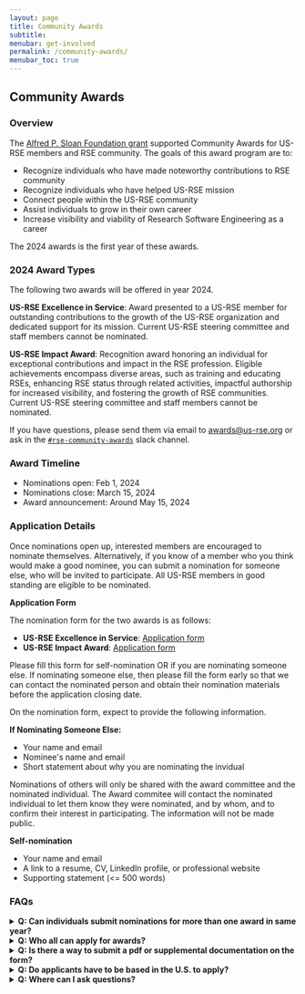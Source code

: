 ```yaml
---
layout: page
title: Community Awards
subtitle:
menubar: get-involved
permalink: /community-awards/
menubar_toc: true
---
```


## Community Awards

### Overview

The [Alfred P. Sloan Foundation grant](https://us-rse.org/2023-04-27-sloan-grant-initiatives/)
supported Community Awards for US-RSE members and RSE community. The goals of this award program are to:

- Recognize individuals who have made noteworthy contributions to RSE community
- Recognize individuals who have helped US-RSE mission
- Connect people within the US-RSE community
- Assist individuals to grow in their own career
- Increase visibility and viability of Research Software Engineering as a career

The 2024 awards is the first year of these awards. 

### 2024 Award Types

The following two awards will be offered in year 2024.

**US-RSE Excellence in Service**: 
Award presented to a US-RSE member for outstanding contributions to the growth of the US-RSE organization and dedicated support for its mission. Current US-RSE steering committee and staff members cannot be nominated.

**US-RSE Impact Award**: 
Recognition award honoring an individual for exceptional contributions and impact in the RSE profession. Eligible achievements encompass diverse areas, such as training and educating RSEs, enhancing RSE status through related activities, impactful authorship for increased visibility, and fostering the growth of RSE communities.  Current US-RSE steering committee and staff members cannot be nominated.

If you have questions, please send them via email to [awards@us-rse.org](mailto:awards@us-rse.org)
or ask in the [`#rse-community-awards`](https://usrse.slack.com/archives/C061FLX5J57) slack channel.


### Award Timeline
* Nominations open: Feb 1, 2024
* Nominations close: March 15, 2024
* Award announcement:  Around May 15, 2024 


### Application Details

Once nominations open up, interested members are encouraged to nominate themselves.
Alternatively, if you know of a member who you think would make a good nominee, you can submit a nomination 
for someone else, who will be invited to participate.  All US-RSE members in good standing are eligible to be nominated.

**Application  Form**

The nomination form for the two awards is as follows:
* **US-RSE Excellence in Service**: [Application form](https://docs.google.com/forms/d/e/1FAIpQLSfMBJR5VoQyg15XJRvFwigmUwt31g9QL7JJ3pXWU7GtBPXF8Q/viewform)
* **US-RSE Impact Award**:  [Application form](https://docs.google.com/forms/d/e/1FAIpQLSfun2ePaHiXEt4CnceCBiB4TBI5ORlC8KwkjgslahPhVs1jdw/viewform)

Please fill this form for self-nomination OR if you are nominating someone else. If nominating someone else, then please fill the form early so that we can contact the nominated person and obtain their nomination materials before the application closing date.

On the nomination form, expect to provide the following information.

**If Nominating Someone Else:**
* Your name and email
* Nominee's name and email
* Short statement about why you are nominating the invidual

Nominations of others will only be shared with the award committee and the
nominated individual. The Award commitee  will contact the nominated individual
to let them know they were nominated, and by whom, and to confirm their
interest in participating. The information will not be made public.

**Self-nomination**

* Your name and email
* A link to a resume, CV, LinkedIn profile, or professional website
* Supporting statement (<= 500 words)


### FAQs

<details>
  <summary><b>Q: Can individuals submit nominations for more than one award in same year?</b></summary>
    A: No, individuals cannot apply for multiple awards in the same year.
</details>

<details>
  <summary><b>Q: Who all can apply for awards? </b></summary>
    A: The applicant/nominee has to be a current US-RSE member. Current US-RSE Steering Committee members or staff members cannot apply for awards.
</details>

<details>
  <summary><b>Q: Is there a way to submit a pdf or supplemental documentation on the form?</b></summary>
    A: A link to suppplemental documentation can be provided in your 500 word summary. </a>.
</details>

<details>
  <summary><b>Q: Do applicants have to be based in the U.S. to apply?</b></summary>
    A: No; any member of US-RSE is eligible to apply.
</details>

<details>
  <summary><b>Q: Where can I ask questions?</b></summary>
    A: An [#rse-community-awards](LINK) channel is available on Slack or send an email to [awards@us-rse.org](mailto:awards@us-rse.org) for questions and discussions.
</details>
